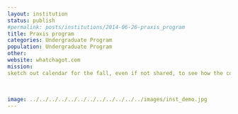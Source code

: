 ```yaml
---
layout: institution
status: publish
#permalink: posts/institutions/2014-06-26-praxis_program
title: Praxis program
categories: Undergraduate Program
population: Undergraduate Program
other: 
website: whatchagot.com
mission: 
sketch out calendar for the fall, even if not shared, to see how the commitment levels 
 
    
     
image: ../../../../../../../../../../../../images/inst_demo.jpg
---
```

  